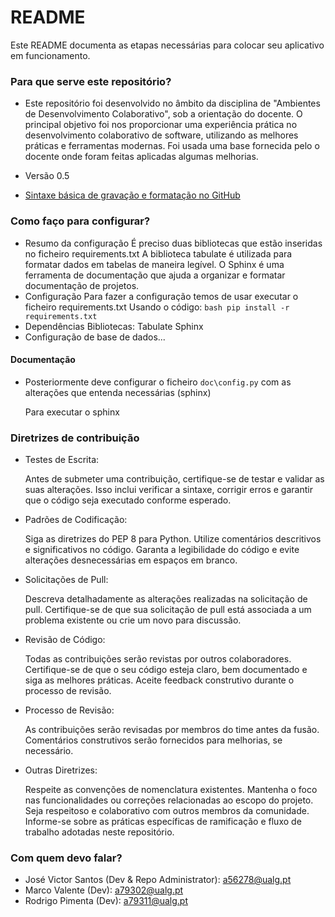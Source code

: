 # README

Este README documenta as etapas necessárias para colocar seu aplicativo em funcionamento.

### Para que serve este repositório?

* Este repositório foi desenvolvido no âmbito da disciplina de "Ambientes de Desenvolvimento Colaborativo", sob a orientação do docente. O principal objetivo foi nos proporcionar uma experiência prática no desenvolvimento colaborativo de software, utilizando as melhores práticas e ferramentas modernas.
Foi usada uma base fornecida pelo o docente onde foram feitas aplicadas algumas melhorias.

* Versão 0.5
* [Sintaxe básica de gravação e formatação no GitHub](https://docs.github.com/pt/get-started/writing-on-github/getting-started-with-writing-and-formatting-on-github/basic-writing-and-formatting-syntax)

### Como faço para configurar?

* Resumo da configuração
    É preciso duas bibliotecas que estão inseridas no ficheiro requirements.txt
    A biblioteca tabulate é utilizada para formatar dados em tabelas de maneira legível. 
    O Sphinx é uma ferramenta de documentação que ajuda a organizar e formatar documentação de projetos.
* Configuração
    Para fazer a configuração temos de usar executar o ficheiro requirements.txt
        Usando o código:
        ```bash
        pip install -r requirements.txt
        ```
* Dependências
    Bibliotecas:
    Tabulate
    Sphinx
* Configuração de base de dados...

#### Documentação

* Posteriormente deve configurar o ficheiro `doc\config.py` com as alterações que entenda necessárias (sphinx)

    Para executar o sphinx

### Diretrizes de contribuição


* Testes de Escrita:

    Antes de submeter uma contribuição, certifique-se de testar e validar as suas alterações. Isso inclui verificar a sintaxe, corrigir erros e garantir que o código seja executado conforme esperado.

* Padrões de Codificação:

    Siga as diretrizes do PEP 8 para Python.
    Utilize comentários descritivos e significativos no código.
    Garanta a legibilidade do código e evite alterações desnecessárias em espaços em branco.

* Solicitações de Pull:

    Descreva detalhadamente as alterações realizadas na solicitação de pull.
    Certifique-se de que sua solicitação de pull está associada a um problema existente ou crie um novo para discussão.

* Revisão de Código:

    Todas as contribuições serão revistas por outros colaboradores. Certifique-se de que o seu código esteja claro, bem documentado e siga as melhores práticas. Aceite feedback construtivo durante o processo de revisão.

* Processo de Revisão:

    As contribuições serão revisadas por membros do time antes da fusão.
    Comentários construtivos serão fornecidos para melhorias, se necessário.

* Outras Diretrizes:

    Respeite as convenções de nomenclatura existentes.
    Mantenha o foco nas funcionalidades ou correções relacionadas ao escopo do projeto.
    Seja respeitoso e colaborativo com outros membros da comunidade.
    Informe-se sobre as práticas específicas de ramificação e fluxo de trabalho adotadas neste repositório.

### Com quem devo falar?

* José Victor Santos (Dev & Repo Administrator): <a56278@ualg.pt>
* Marco Valente (Dev): <a79302@ualg.pt>
* Rodrigo Pimenta (Dev): <a79311@ualg.pt>

